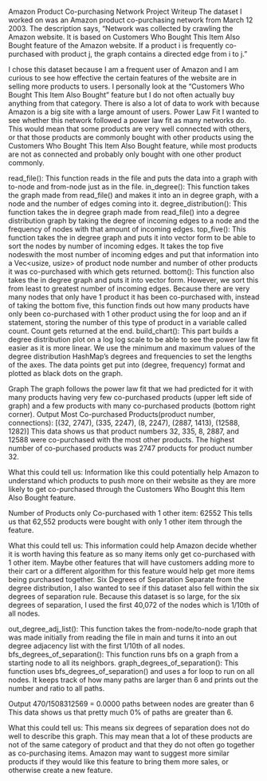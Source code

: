 Amazon Product Co-purchasing Network Project Writeup
The dataset I worked on was an Amazon product co-purchasing network from March 12 2003. The description says, “Network was collected by crawling the Amazon website. It is based on Customers Who Bought This Item Also Bought feature of the Amazon website. If a product i is frequently co-purchased with product j, the graph contains a directed edge from i to j.” 

I chose this dataset because I am a frequent user of Amazon and I am curious to see how effective the certain features of the website are in selling more products to users. I personally look at the “Customers Who Bought This Item Also Bought” feature but I do not often actually buy anything from that category. There is also a lot of data to work with because Amazon is a big site with a large amount of users. 
Power Law Fit
I wanted to see whether this network followed a power law fit as many networks do. This would mean that some products are very well connected with others, or that those products are commonly bought with other products using the Customers Who Bought This Item Also Bought feature, while most products are not as connected and probably only bought with one other product commonly. 

read_file(): This function reads in the file and puts the data into a graph with to-node and from-node just as in the file. 
in_degree(): This function takes the graph made from read_file() and makes it into an in degree graph, with a node and the number of edges coming into it. 
degree_distribution(): This function takes the in degree graph made from read_file() into a degree distribution graph by taking the degree of incoming edges to a node and the frequency of nodes with that amount of incoming edges. 
top_five(): This function takes the in degree graph and puts it into vector form to be able to sort the nodes by number of incoming edges. It takes the top five nodeswith the most number of incoming edges and put that information into a Vec<usize, usize> of product node number and number of other products it was co-purchased with which gets returned. 
bottom(): This function also takes the in degree graph and puts it into vector form. However, we sort this from least to greatest number of incoming edges. Because there are very many nodes that only have 1 product it has been co-purchased with, instead of taking the bottom five, this function finds out how many products have only been co-purchased with 1 other product using the for loop and an if statement, storing the number of this type of product in a variable called count. Count gets returned at the end. 
build_chart(): This part builds a degree distribution plot on a log log scale to be able to see the power law fit easier as it is more linear. We use the minimum and maximum values of the degree distribution HashMap’s degrees and frequencies to set the lengths of the axes. The data points get put into (degree, frequency) format and plotted as black dots on the graph. 


Graph
The graph follows the power law fit that we had predicted for it with many products having very few co-purchased products (upper left side of graph) and a few products with many co-purchased products (bottom right corner). 
Output
Most Co-purchased Products(product number, connections): [(32, 2747), (335, 2247), (8, 2247), (2887, 1413), (12588, 1282)]
This data shows us that product numbers 32, 335, 8, 2887, and 12588 were co-purchased with the most other products. The highest number of co-purchased products was 2747 products for product number 32. 

What this could tell us:
Information like this could potentially help Amazon to understand which products to push more on their website as they are more likely to get co-purchased through the Customers Who Bought this Item Also Bought feature. 

Number of Products only Co-purchased with 1 other item: 62552
This tells us that 62,552 products were bought with only 1 other item through the feature. 

What this could tell us:
This information could help Amazon decide whether it is worth having this feature as so many items only get co-purchased with 1 other item. Maybe other features that will have customers adding more to their cart or a different algorithm for this feature would help get more items being purchased together. 
Six Degrees of Separation
Separate from the degree distribution, I also wanted to see if this dataset also fell within the six degrees of separation rule. Because this dataset is so large, for the six degrees of separation, I used the first 40,072 of the nodes which is 1/10th of all nodes.

out_degree_adj_list(): This function takes the from-node/to-node graph that was made initially from reading the file in main and turns it into an out degree adjacency list with the first 1/10th of all nodes. 
bfs_degrees_of_separation(): This function runs bfs on a graph from a starting node to all its neighbors. 
graph_degrees_of_separation(): This function uses bfs_degrees_of_separation() and uses a for loop to run on all nodes. It keeps track of how many paths are larger than 6 and prints out the number and ratio to all paths. 

Output
470/1508312569 = 0.0000 paths between nodes are greater than 6
This data shows us that pretty much 0% of paths are greater than 6. 

What this could tell us:
This means six degrees of separation does not do well to describe this graph. This may mean that a lot of these products are not of the same category of product and that they do not often go together as co-purchasing items. Amazon may want to suggest more similar products if they would like this feature to bring them more sales, or otherwise create a new feature. 
